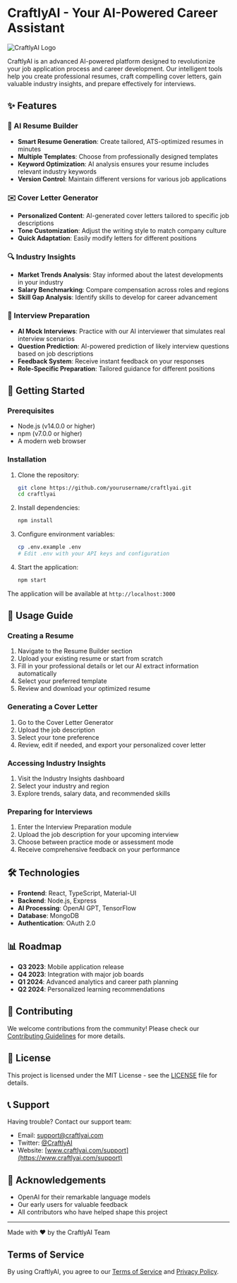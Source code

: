 # CraftlyAI - Your AI-Powered Career Assistant

![CraftlyAI Logo](assets/logo.png)

CraftlyAI is an advanced AI-powered platform designed to revolutionize your job application process and career development. Our intelligent tools help you create professional resumes, craft compelling cover letters, gain valuable industry insights, and prepare effectively for interviews.

## ✨ Features

### 📄 AI Resume Builder
- **Smart Resume Generation**: Create tailored, ATS-optimized resumes in minutes
- **Multiple Templates**: Choose from professionally designed templates
- **Keyword Optimization**: AI analysis ensures your resume includes relevant industry keywords
- **Version Control**: Maintain different versions for various job applications

### ✉️ Cover Letter Generator
- **Personalized Content**: AI-generated cover letters tailored to specific job descriptions
- **Tone Customization**: Adjust the writing style to match company culture
- **Quick Adaptation**: Easily modify letters for different positions

### 🔍 Industry Insights
- **Market Trends Analysis**: Stay informed about the latest developments in your industry
- **Salary Benchmarking**: Compare compensation across roles and regions
- **Skill Gap Analysis**: Identify skills to develop for career advancement

### 🎯 Interview Preparation
- **AI Mock Interviews**: Practice with our AI interviewer that simulates real interview scenarios
- **Question Prediction**: AI-powered prediction of likely interview questions based on job descriptions
- **Feedback System**: Receive instant feedback on your responses
- **Role-Specific Preparation**: Tailored guidance for different positions

## 🚀 Getting Started

### Prerequisites
- Node.js (v14.0.0 or higher)
- npm (v7.0.0 or higher)
- A modern web browser

### Installation

1. Clone the repository:
   ```bash
   git clone https://github.com/yourusername/craftlyai.git
   cd craftlyai
   ```

2. Install dependencies:
   ```bash
   npm install
   ```

3. Configure environment variables:
   ```bash
   cp .env.example .env
   # Edit .env with your API keys and configuration
   ```

4. Start the application:
   ```bash
   npm start
   ```

The application will be available at `http://localhost:3000`

## 📱 Usage Guide

### Creating a Resume
1. Navigate to the Resume Builder section
2. Upload your existing resume or start from scratch
3. Fill in your professional details or let our AI extract information automatically
4. Select your preferred template
5. Review and download your optimized resume

### Generating a Cover Letter
1. Go to the Cover Letter Generator
2. Upload the job description
3. Select your tone preference
4. Review, edit if needed, and export your personalized cover letter

### Accessing Industry Insights
1. Visit the Industry Insights dashboard
2. Select your industry and region
3. Explore trends, salary data, and recommended skills

### Preparing for Interviews
1. Enter the Interview Preparation module
2. Upload the job description for your upcoming interview
3. Choose between practice mode or assessment mode
4. Receive comprehensive feedback on your performance

## 🛠️ Technologies

- **Frontend**: React, TypeScript, Material-UI
- **Backend**: Node.js, Express
- **AI Processing**: OpenAI GPT, TensorFlow
- **Database**: MongoDB
- **Authentication**: OAuth 2.0

## 📊 Roadmap

- **Q3 2023**: Mobile application release
- **Q4 2023**: Integration with major job boards
- **Q1 2024**: Advanced analytics and career path planning
- **Q2 2024**: Personalized learning recommendations

## 🤝 Contributing

We welcome contributions from the community! Please check our [Contributing Guidelines](CONTRIBUTING.md) for more details.

## 📜 License

This project is licensed under the MIT License - see the [LICENSE](LICENSE) file for details.

## 📞 Support

Having trouble? Contact our support team:

- Email: support@craftlyai.com
- Twitter: [@CraftlyAI](https://twitter.com/craftlyai)
- Website: [www.craftlyai.com/support](https://www.craftlyai.com/support)

## 🙏 Acknowledgements

- OpenAI for their remarkable language models
- Our early users for valuable feedback
- All contributors who have helped shape this project

---

Made with ❤️ by the CraftlyAI Team

## Terms of Service
By using CraftlyAI, you agree to our [Terms of Service](TERMS.md) and [Privacy Policy](PRIVACY.md).
